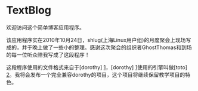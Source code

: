 TextBlog
=====

欢迎访问这个简单博客应用程序。

该应用程序实在2010年10月24日，shlug(上海Linux用户组)的月度聚会上现场写成的，并于晚上做了一些小的整理。感谢这次聚会的组织者GhostThomas和到场的每一位听众陪我写成了这段程序！

这段程序使用的文件格式来自于[dorothy] [1]，[dorothy] [1]使用的引擎叫做[toto] [2]。我将会发布一个完全兼容dorothy的项目，这个项目将继续保留教学项目的特色。

[1]: http://github.com/cloudhead/dorothy
[2]: http://github.com/cloudhead/toto
